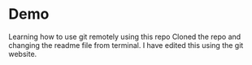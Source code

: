 # Demo
Learning how to use git remotely using this repo
Cloned the repo and changing the readme file from terminal.
I have edited this using the git website.
